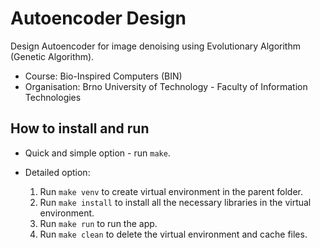 # Autoencoder Design

Design Autoencoder for image denoising using Evolutionary Algorithm (Genetic Algorithm).

* Course: Bio-Inspired Computers (BIN)
* Organisation: Brno University of Technology - Faculty of Information Technologies

## How to install and run

* Quick and simple option - run `make`.

* Detailed option:
    1. Run `make venv` to create virtual environment in the parent folder.
    2. Run `make install` to install all the necessary libraries in the virtual environment.
    3. Run `make run` to run the app.
    4. Run `make clean` to delete the virtual environment and cache files.
